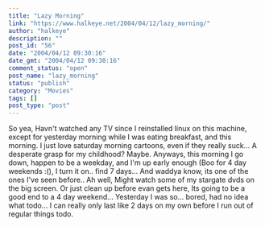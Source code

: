 ```yaml
---
title: "Lazy Morning"
link: "https://www.halkeye.net/2004/04/12/lazy_morning/"
author: "halkeye"
description: ""
post_id: "56"
date: "2004/04/12 09:30:16"
date_gmt: "2004/04/12 09:30:16"
comment_status: "open"
post_name: "lazy_morning"
status: "publish"
category: "Movies"
tags: []
post_type: "post"
---
```


So yea, Havn't watched any TV since I reinstalled linux on this machine, except for yesterday morning while I was eating breakfast, and this morning. I just love saturday morning cartoons, even if they really suck... A desperate grasp for my childhood? Maybe. Anyways, this morning I go down, happen to be a weekday, and I'm up early enough (Boo for 4 day weekends :(), I turn it on.. find 7 days... And waddya know, its one of the ones I've seen before.. Ah well, Might watch some of my stargate dvds on the big screen. Or just clean up before evan gets here, Its going to be a good end to a 4 day weekend... Yesterday I was so... bored, had no idea what todo... I can really only last like 2 days on my own before I run out of regular things todo.